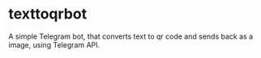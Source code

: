 # texttoqrbot
A simple Telegram bot, that converts text to qr code and sends back as a image, using Telegram API.
